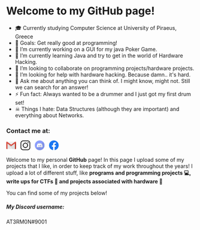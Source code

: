 # Welcome to my GitHub page!

- 🎓 Currently studying Computer Science at University of Piraeus, Greece
- 🚩 Goals: Get really good at programming!
- 🔭 I’m currently working on a GUI for my java Poker Game.
- 🌱 I’m currently learning Java and try to get in the world of Hardware Hacking.
- 👯 I’m looking to collaborate on programming projects/hardware projects.
- 🤔 I’m looking for help with hardware hacking. Because damn.. it's hard.
- 💬 Ask me about anything you can think of. I might know, might not. Still we can search for an answer!
- ⚡ Fun fact: Always wanted to be a drummer and I just got my first drum set!
- ☠  Things I hate: Data Structures (although they are important) and everything about Networks.

### Contact me at:
<p><a href="mailto:john.athanasopoulos.dim@gmail.com"><img src="https://github.com/John-Athanasopoulos/Java-Poker/blob/master/Photos/gmaillogo.jpg" width="26px" height="26px"></a><img src="https://github.com/John-Athanasopoulos/Java-Poker/blob/master/Photos/blank.jpg" width="12px" height="12px"><a href="https://www.instagram.com/giannis_.athanasopoulos/"><img src="https://github.com/John-Athanasopoulos/Java-Poker/blob/master/Photos/instagramlogo.jpg" width="26px" height="26px"></a><img src="https://github.com/John-Athanasopoulos/Java-Poker/blob/master/Photos/blank.jpg" width="12px" height="26px"><a href="#discord"><img src="https://github.com/John-Athanasopoulos/Java-Poker/blob/master/Photos/discordlogo.jpg" width="26px" height="26px"></a><img src="https://github.com/John-Athanasopoulos/Java-Poker/blob/master/Photos/blank.jpg" width="12px" height="26px"><a href="https://www.facebook.com/profile.php?id=100004092593664"><img src="https://github.com/John-Athanasopoulos/Java-Poker/blob/master/Photos/facebooklogo.jpg" width="26px" height="26px"></a></p>

Welcome to my personal <b>GitHub</b> page! In this page I upload some of my projects that I like, in order to keep track of my work throughout the years!
I upload a lot of different stuff, like <b>programs and programming projects 💻, write ups for CTFs 🚩 and projects associated with hardware 🔌</b>

You can find some of my projects below!

<h5><a id="discord"></a>My Discord username:</h5>
AT3RM0N#9001
